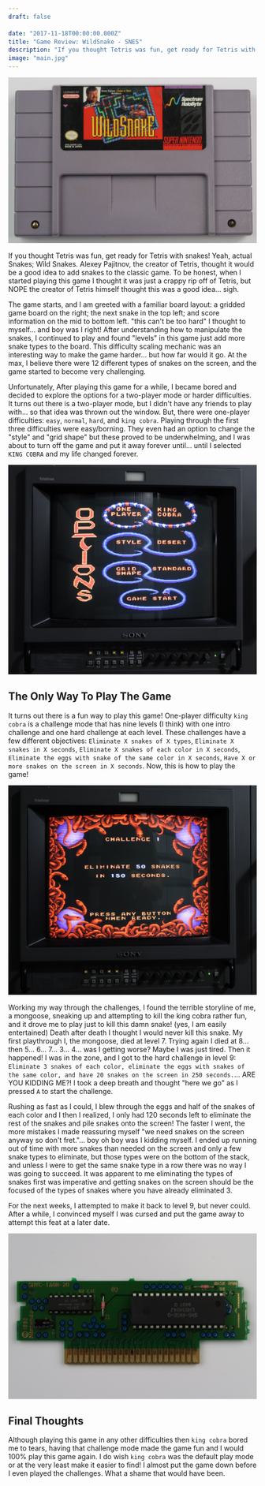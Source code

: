```yaml
---
draft: false

date: "2017-11-18T00:00:00.000Z"
title: "Game Review: WildSnake - SNES"
description: "If you thought Tetris was fun, get ready for Tetris with snakes! Yeah, actual Snakes; Wild Snakes.  Alexey Pajitnov, the creator of Tetris, thought it would be a good idea to add snakes to the classic game."
image: "main.jpg"
---
```


![Wildsnake Cartridge](cart-front.png)

If you thought Tetris was fun, get ready for Tetris with snakes! Yeah, actual Snakes; Wild Snakes. Alexey Pajitnov, the creator of Tetris, thought it would be a good idea to add snakes to the classic game. To be honest, when I started playing this game I thought it was just a crappy rip off of Tetris, but NOPE the creator of Tetris himself thought this was a good idea... sigh.

The game starts, and I am greeted with a familiar board layout: a gridded game board on the right; the next snake in the top left; and score information on the mid to bottom left. "this can't be too hard" I thought to myself... and boy was I right! After understanding how to manipulate the snakes, I continued to play and found "levels" in this game just add more snake types to the board. This difficulty scaling mechanic was an interesting way to make the game harder... but how far would it go. At the max, I believe there were 12 different types of snakes on the screen, and the game started to become very challenging.

Unfortunately, After playing this game for a while, I became bored and decided to explore the options for a two-player mode or harder difficulties. It turns out there is a two-player mode, but I didn't have any friends to play with... so that idea was thrown out the window. But, there were one-player difficulties: `easy`, `normal`, `hard`, and `king cobra`. Playing through the first three difficulties were easy/borning. They even had an option to change the "style" and "grid shape" but these proved to be underwhelming, and I was about to turn off the game and put it away forever until... until I selected `KING COBRA` and my life changed forever.

![wildsnake - options screen](screen-options.png)

## The Only Way To Play The Game

It turns out there is a fun way to play this game! One-player difficulty `king cobra` is a challenge mode that has nine levels (I think) with one intro challenge and one hard challenge at each level. These challenges have a few different objectives: `Eliminate X snakes of X types`, `Eliminate X snakes in X seconds`, `Eliminate X snakes of each color in X seconds`, `Eliminate the eggs with snake of the same color in X seconds`, `Have X or more snakes on the screen in X seconds`. Now, this is how to play the game!

![wildsnake - challenge 1](screen-challenge.png)

Working my way through the challenges, I found the terrible storyline of me, a mongoose, sneaking up and attempting to kill the king cobra rather fun, and it drove me to play just to kill this damn snake! (yes, I am easily entertained) Death after death I thought I would never kill this snake. My first playthrough I, the mongoose, died at level 7. Trying again I died at 8... then 5... 6... 7... 3... 4... was I getting worse? Maybe I was just tired. Then it happened! I was in the zone, and I got to the hard challenge in level 9: `Eliminate 3 snakes of each color, eliminate the eggs with snakes of the same color, and have 20 snakes on the screen in 250 seconds.`... ARE YOU KIDDING ME?! I took a deep breath and thought "here we go" as I pressed `A` to start the challenge.

Rushing as fast as I could, I blew through the eggs and half of the snakes of each color and I then I realized, I only had 120 seconds left to eliminate the rest of the snakes and pile snakes onto the screen! The faster I went, the more mistakes I made reassuring myself "we need snakes on the screen anyway so don't fret."... boy oh boy was I kidding myself. I ended up running out of time with more snakes than needed on the screen and only a few snake types to eliminate, but those types were on the bottom of the stack, and unless I were to get the same snake type in a row there was no way I was going to succeed. It was apparent to me eliminating the types of snakes first was imperative and getting snakes on the screen should be the focused of the types of snakes where you have already eliminated 3.

For the next weeks, I attempted to make it back to level 9, but never could. After a while, I convinced myself I was cursed and put the game away to attempt this feat at a later date.

![Wildsnake PCB](pcb-front.png)

## Final Thoughts

Although playing this game in any other difficulties then `king cobra` bored me to tears, having that challenge mode made the game fun and I would 100% play this game again. I do wish `king cobra` was the default play mode or at the very least make it easier to find! I almost put the game down before I even played the challenges. What a shame that would have been.
